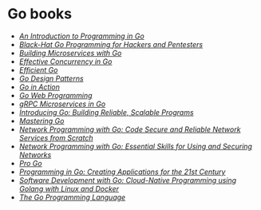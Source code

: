 # Go books

* [_An Introduction to Programming in Go_](./books/vdoc.pub_an-introduction-to-programming-in-go.pdf)
* [_Black-Hat Go Programming for Hackers and Pentesters_](./books/Black-Hat-Go_Go-Programming-For-Hackers-and-Pentesters.pdf)
* [_Building Microservices with Go_](./books/Building%20microservices%20with%20Go%20build%20seamless,%20efficient,%20and%20robust%20microservices%20with%20Go%20(Jackson,%20Nic)%20(Z-Library).pdf)
* [_Effective Concurrency in Go_](./books/Effective_Concurrency_in_Go__Develop.pdf)
* [_Efficient Go_](./books/Efficient%20Go%20Data-Driven%20Performance%20Optimization%20(Bartlomiej%20Plotka)%20(Z-Library).pdf)
* [_Go Design Patterns_](./books/Go%20design%20patterns%20learn%20idiomatic,%20efficient,%20clean,%20and%20extensible%20Go%20design%20and%20concurrency%20patterns%20by%20using%20TDD%20(Contreras,%20Mario%20Castro)%20(Z-Library).pdf)
* [_Go in Action_](./books/Go%20in%20Action%20(%20PDFDrive%20).pdf)
* [_Go Web Programming_](./books/Go%20Web%20Programming%20(%20PDFDrive%20).pdf)
* [_gRPC Microservices in Go_](./books/gRPC%20Microservices%20in%20Go%20(Hüseyin%20Babal)%20(Z-Library).pdf)
* [_Introducing Go: Building Reliable, Scalable Programs_](./books/Introducing%20Go_%20Build%20Reliable,%20Scalable%20Programs%20(%20PDFDrive%20).pdf)
* [_Mastering Go_](./books/vdoc.pub_mastering-go-create-golang-production-applications-using-network-libraries-concurrency-and-advanced-go-data-structures.pdf)
* [_Network Programming with Go: Code Secure and Reliable Network Services from Scratch_](./books/dokumen.pub_network-programming-with-go-9781718500891-2020943331.epub)
* [_Network Programming with Go: Essential Skills for Using and Securing Networks_](./books/Network%20Programming%20with%20Go_%20Essential%20Skills%20for%20Using%20and%20Securing%20Networks%20(%20PDFDrive%20).pdf)
* [_Pro Go_](./books/Pro_Go.pdf)
* [_Programming in Go: Creating Applications for the 21st Century_](./books/vdoc.pub_programming-in-go-creating-applications-for-the-21st-century.pdf)
* [_Software Development with Go: Cloud-Native Programming using Golang with Linux and Docker_](./books/Software%20Development%20with%20Go%20Cloud-Native%20Programming%20using%20Golang%20with%20Linux%20and%20Docker%20(Nanik%20Tolaram)%20(Z-Library).pdf)
* [_The Go Programming Language_](./books/The%20Go%20Programming%20Language.pdf)